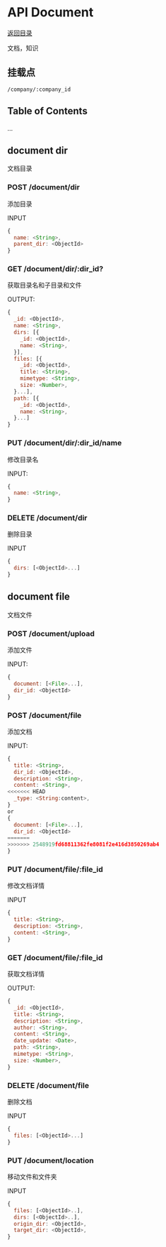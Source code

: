 # API Document

[返回目录](index.md)

文档，知识

## 挂载点

```
/company/:company_id
```

## Table of Contents

...

## document dir

文档目录

### POST /document/dir

添加目录

INPUT

```javascript
{
  name: <String>,
  parent_dir: <ObjectId>
}
```

### GET /document/dir/:dir_id?

获取目录名和子目录和文件

OUTPUT:
```javascript
{
  _id: <ObjectId>,
  name: <String>,
  dirs: [{
    _id: <ObjectId>,
    name: <String>,
  }],
  files: [{
    _id: <ObjectId>,
    title: <String>,
    mimetype: <String>,
    size: <Number>,
  }...],
  path: [{
    _id: <ObjectId>,
    name: <String>,
  }...]
}
```

### PUT /document/dir/:dir_id/name

修改目录名

INPUT:
```javascript
{
  name: <String>,
}
```

### DELETE /document/dir

删除目录

INPUT
```javascript
{
  dirs: [<ObjectId>...]
}
```

## document file

文档文件

### POST /document/upload

添加文件

INPUT:
```javascript
{
  document: [<File>...],
  dir_id: <ObjectId>
}
```

### POST /document/file

添加文档

INPUT:
```javascript
{
  title: <String>,
  dir_id: <ObjectId>,
  description: <String>,
  content: <String>,
<<<<<<< HEAD
  _type: <String:content>,
}
or
{
  document: [<File>...],
  dir_id: <ObjectId>
=======
>>>>>>> 2548919fd68811362fe8081f2e416d3850269ab4
}
```

### PUT /document/file/:file_id

修改文档详情

INPUT
```javascript
{
  title: <String>,
  description: <String>,
  content: <String>,
}
```

### GET /document/file/:file_id

获取文档详情

OUTPUT:
```javascript
{
  _id: <ObjectId>,
  title: <String>,
  description: <String>,
  author: <String>,
  content: <String>,
  date_update: <Date>,
  path: <String>,
  mimetype: <String>,
  size: <Number>,
}
```

### DELETE /document/file

删除文档

INPUT
```javascript
{
  files: [<ObjectId>...]
}
```

### PUT /document/location

移动文件和文件夹

INPUT
```javascript
{
  files: [<ObjectId>..],
  dirs: [<ObjectId>..],
  origin_dir: <ObjectId>,
  target_dir: <ObjectId>,
}
```
